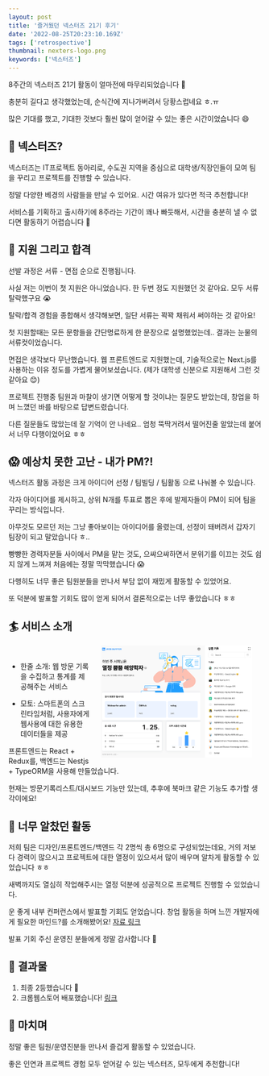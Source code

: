```yaml
---
layout: post
title: '즐거웠던 넥스터즈 21기 후기'
date: '2022-08-25T20:23:10.169Z'
tags: ['retrospective']
thumbnail: nexters-logo.png
keywords: ['넥스터즈']
---
```


8주간의 넥스터즈 21기 활동이 얼마전에 마무리되었습니다 🎉

충분히 길다고 생각했었는데, 순식간에 지나가버려서 당황스럽네요 ㅎ.ㅠ

많은 기대를 했고, 기대한 것보다 훨씬 많이 얻어갈 수 있는 좋은 시간이었습니다 😄

## 👀 넥스터즈?

넥스터즈는 IT프로젝트 동아리로, 수도권 지역을 중심으로 대학생/직장인들이 모여 팀을 꾸리고 프로젝트를 진행할 수 있습니다.

정말 다양한 베경의 사람들을 만날 수 있어요. 시간 여유가 있다면 적극 추천합니다!

서비스를 기획하고 출시하기에 8주라는 기간이 꽤나 빠듯해서, 시간을 충분히 낼 수 없다면 활동하기 어렵습니다 🥲

## 🙏 지원 그리고 합격

선발 과정은 서류 - 면접 순으로 진행됩니다.

사실 저는 이번이 첫 지원은 아니었습니다. 한 두번 정도 지원했던 것 같아요. 모두 서류 탈락했구요 😭

탈락/합격 경험을 종합해서 생각해보면, 일단 서류는 꽉꽉 채워서 써야하는 것 같아요!

첫 지원할때는 모든 문항들을 간단명료하게 한 문장으로 설명했었는데.. 결과는 눈물의 서류컷이었습니다.

면접은 생각보다 무난했습니다. 웹 프론트엔드로 지원했는데, 기술적으로는 Next.js를 사용하는 이유 정도를 가볍게 물어보셨습니다. (제가 대학생 신분으로 지원해서 그런 것 같아요 😊)

프로젝트 진행중 팀원과 마찰이 생기면 어떻게 할 것이냐는 질문도 받았는데, 창업을 하며 느꼈던 바를 바탕으로 답변드렸습니다.

다른 질문들도 많았는데 잘 기억이 안 나네요.. 엄청 뚝딱거려서 떨어진줄 알았는데 붙어서 너무 다행이었어요 ㅎㅎ

## 😱 예상치 못한 고난 - 내가 PM?!

넥스터즈 활동 과정은 크게 아이디어 선정 / 팀빌딩 / 팀활동 으로 나눠볼 수 있습니다.

각자 아이디어를 제시하고, 상위 N개를 투표로 뽑은 후에 발제자들이 PM이 되어 팀을 꾸리는 방식입니다.

아무것도 모르던 저는 그냥 좋아보이는 아이디어를 올렸는데, 선정이 돼버려서 갑자기 팀장이 되고 말았습니다 ㅎ..

빵빵한 경력자분들 사이에서 PM을 맡는 것도, 으쌰으쌰하면서 분위기를 이끄는 것도 쉽지 않게 느껴져 처음에는 정말 막막했습니다 😱

다행히도 너무 좋은 팀원분들을 만나서 부담 없이 재밌게 활동할 수 있었어요.

또 덕분에 발표할 기회도 많이 얻게 되어서 결론적으로는 너무 좋았습니다 ㅎㅎ

## 🏄 서비스 소개

<img src="dashboard.png" style="width:300px; margin-left: 20px;"  align="right" hspace="20">

<br />

- 한줄 소개: 웹 방문 기록을 수집하고 통계를 제공해주는 서비스

- 모토: 스마트폰의 스크린타임처럼, 사용자에게 웹사용에 대한 유용한 데이터들을 제공

프론트엔드는 React + Redux를, 백엔드는 Nestjs + TypeORM을 사용해 만들었습니다.

현재는 방문기록리스트/대시보드 기능만 있는데, 추후에 북마크 같은 기능도 추가할 생각이에요!

## 🏃 너무 알찼던 활동

저희 팀은 디자인/프론트엔드/백엔드 각 2명씩 총 6명으로 구성되었는데요, 거의 저보다 경력이 많으시고 프로젝트에 대한 열정이 있으셔서 많이 배우며 알차게 활동할 수 있었습니다 ㅎㅎ

새벽까지도 열심히 작업해주시는 열정 덕분에 성공적으로 프로젝트 진행할 수 있었습니다.

운 좋게 내부 컨퍼런스에서 발표할 기회도 얻었습니다. 창업 활동을 하며 느낀 개발자에게 필요한 마인드?를 소개해봤어요! [자료 링크](https://www.slideshare.net/ssusere90f3a/pptx-252697062)<br />

발표 기회 주신 운영진 분들에게 정말 감사합니다 🥰

## 🎁 결과물

1. 최종 2등했습니다 🥈
2. 크롬웹스토어 배포했습니다! [링크](https://chrome.google.com/webstore/detail/web-surfer/mkaefnhphgcdcfijioijiobgbadmabef?hl=ko)

## 🙇 마치며

정말 좋은 팀원/운영진분들 만나서 즐겁게 활동할 수 있었습니다.

좋은 인연과 프로젝트 경험 모두 얻어갈 수 있는 넥스터즈, 모두에게 추천합니다!

